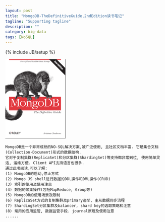 ```yaml
---
layout: post
title: "MongoDB-TheDefinitiveGuide,2ndEdition读书笔记"
tagline: "Supporting tagline"
description: ""
category: big-data
tags: [NoSQL]
---
```

{% include JB/setup %}

![MongoDB-TheDefinitiveGuide,2ndEdition](/assets/attachment/img/mongodb-the-definitive-guide.png)

    MongoDB是一个非常成熟的NO-SQL解决方案,被广泛使用, 且社区文档丰富. 它是集合文档(Collection-Document)形式的数据结构.
    它对于复制集群(ReplicaSet)和分区集群(ShardingSet)等支持都非常到位, 使用简单灵活, 运维方便. Client API支持语言也很多.
    通过此书阅读,可以了解:
    (1) MongoDB的启动,停止方式
    (2) Mongo JS shell进行数据的DDL操作和DML操作(CRUD)
    (3) 索引的使用及使用注意
    (4) 数据的聚集操作(包括MapReduce, Group等)
    (5) MongoDB的使用场景及限制
    (6) ReplicaSet方式的复制集群及primary选举, 主从数据同步流程
    (7) ShardingSet分区集群及balancer, shard key的选取策略和注意
    (8) 常用的应用监管, 数据监管手段. journal原理及使用注意
    ......